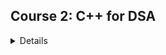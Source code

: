 ## Course 2: C++ for DSA

<details>
Week 1: Basic Operators and OOP</summary>
    <ul>
        <li>1. Basic Operators</li>
        <li>2. Dynamic Memory Allocation</li>
        <li>3. Class and Object</li>
    </ul>


<details>
<summary>Week 2: String and OOP</summary>
    <ul>
        <li>5. String & Build in function</li>
        <li>6. Class and String</li>
        <li>7. Array of Objects</li>
    </ul>
</details>
